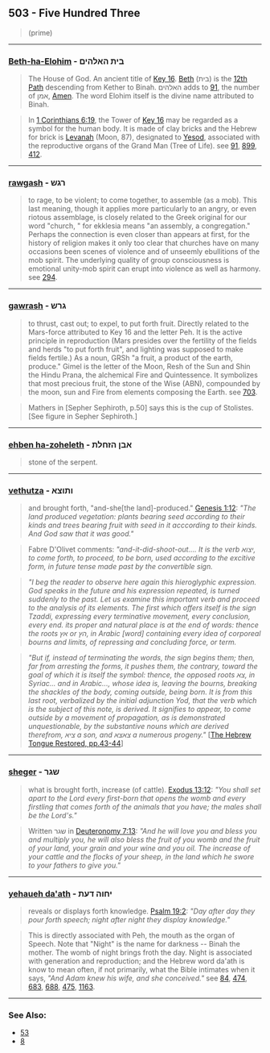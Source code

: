 ## 503 - Five Hundred Three
> (prime)

---

### [Beth-ha-Elohim](/keys/BITh.HALHIM) - בית האלהים
> The House of God. An ancient title of [Key 16](16). [Beth](/keys/BITh) (בית) is the [12th Path](12) descending from Kether to Binah. האלהים adds to [91](91), the number of אמן, [Amen](/keys/AMN). The word Elohim itself is the divine name attributed to Binah. 

> In [1 Corinthians 6:19](http://biblehub.com/1_corinthians/6-19.htm), the Tower of [Key 16](16) may be regarded as a symbol for the human body. It is made of clay bricks and the Hebrew for brick is [Levanah](/keys/LBNH) (Moon, 87), designated to [Yesod](80), associated with the reproductive organs of the Grand Man (Tree of Life). see [91](91), [899](899), [412](412).

---

### [rawgash](/keys/RGSh) - רגש
> to rage, to be violent; to come together, to assemble (as a mob). This last meaning, though it applies more particularly to an angry, or even riotous assemblage, is closely related to the Greek original for our word "church, " for ekklesia means "an assembly, a congregation." Perhaps the connection is even closer than appears at first, for the history of religion makes it only too clear that churches have on many occasions been scenes of violence and of unseemly ebullitions of the mob spirit. The underlying quality of group consciousness is emotional unity-mob spirit can erupt into violence as well as harmony. see [294](294).

---

### [gawrash](/keys/GRSh) - גרש
> to thrust, cast out; to expel, to put forth fruit. Directly related to the Mars-force attributed to Key 16 and the letter Peh. It is the active principle in reproduction (Mars presides over the fertility of the fields and herds "to put forth fruit", and lighting was supposed to make fields fertile.) As a noun, GRSh "a fruit, a product of the earth, produce." Gimel is the letter of the Moon, Resh of the Sun and Shin the Hindu Prana, the alchemical Fire and Quintessence. It symbolizes that most precious fruit, the stone of the Wise (ABN), compounded by the moon, sun and Fire from elements composing the Earth. see [703](703).

> Mathers in [Sepher Sephiroth, p.50] says this is the cup of Stolistes. [See figure in Sepher Sephiroth.]

---

### [ehben ha-zoheleth](/keys/ABN.HZChLTh) - אבן הזחלת
> stone of the serpent.

---

### [vethutza](/keys/VThVTzA) - ותוצא
> and brought forth, "and-she[the land]-produced." [Genesis 1:12](http://biblehub.com/genesis/1-12.htm): *"The land produced vegetation: plants bearing seed according to their kinds and trees bearing fruit with seed in it acccording to their kinds. And God saw that it was good."*

> Fabre D'Olivet comments: *"and-it-did-shoot-out.... It is the verb יצוא, to come forth, to proceed, to be born, used according to the excitive form, in future tense made past by the convertible sign.*

> *"I beg the reader to observe here again this hieroglyphic expression. God speaks in the future and his expression repeated, is turned suddenly to the past. Let us examine this important verb and proceed to the analysis of its elements. The first which offers itself is the sign Tzaddi, expressing every terminative movement, every conclusion, every end. its proper and natural place is at the end of words: thence the roots אץ or הץ, in Arabic [word] containing every idea of corporeal bourns and limits, of repressing and concluding force, or term.*

> *"But if, instead of terminating the words, the sign begins them; then, far from arresting the forms, it pushes them, the contrary, toward the goal of which it is itself the symbol: thence, the opposed roots צא, in Syriac... and in Arabic..., whose idea is, leaving the bourns, breaking the shackles of the body, coming outside, being born. It is from this last root, verbalized by the initial adjunction Yod, that the verb which is the subject of this note, is derived. It signifies to appear, to come outside by a movement of propagation, as is demonstrated unquestionable, by the substantive nouns which are derived therefrom, ציא a son, and צאצא a numerous progeny."* [[The Hebrew Tongue Restored, pp.43-44](https://archive.org/stream/hebraictongueres00fabriala#page/42)]

---

### [sheger](/keys/ShGR) - שגר
> what is brought forth, increase (of cattle). [Exodus 13:12](http://biblehub.com/exodus/13-12.htm): *"You shall set apart to the Lord every first-born that opens the womb and every firstling that comes forth of the animals that you have; the males shall be the Lord's."*

> Written שגר in [Deuteronomy 7:13](http://biblehub.com/deuteronomy/7-13.htm): *"And he will love you and bless you and multiply you, he will also bless the fruit of you womb and the fruit of your land, your grain and your wine and you oil. The increase of your cattle and the flocks of your sheep, in the land which he swore to your fathers to give you."*

---

### [yehaueh da'ath](/keys/IChVH.DOTh) - יחוה דעת
> reveals or displays forth knowledge. [Psalm 19:2](http://biblehub.com/psalms/19-2.htm): *"Day after day they pour forth speech; night after night they display knowledge."*

> This is directly associated with Peh, the mouth as the organ of Speech. Note that "Night" is the name for darkness -- Binah the mother. The womb of night brings froth the day. Night is associated with generation and reproduction; and the Hebrew word da'ath is know to mean often, if not primarily, what the Bible intimates when it says, *"And Adam knew his wife, and she conceived."* see [84](84), [474](474), [683](683), [688](688), [475](475), [1163](1163).

---

### See Also:

- [53](53)
- [8](8)
